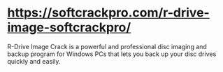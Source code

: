 # https://softcrackpro.com/r-drive-image-softcrackpro/
 R-Drive Image Crack is a powerful and professional disc imaging and backup program for Windows PCs that lets you back up your disc drives quickly and easily.
